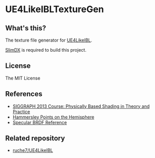 # UE4LikeIBLTextureGen

## What's this?

The texture file generator for [UE4LikeIBL](https://github.com/ruche7/UE4LikeIBL).

[SlimDX](http://slimdx.org/) is required to build this project.

## License

The MIT License

## References

* [SIGGRAPH 2013 Course: Physically Based Shading in Theory and Practice](http://blog.selfshadow.com/publications/s2013-shading-course/)
* [Hammersley Points on the Hemisphere](http://holger.dammertz.org/stuff/notes_HammersleyOnHemisphere.html)
* [Specular BRDF Reference](http://graphicrants.blogspot.com.au/2013/08/specular-brdf-reference.html)

## Related repository

* [ruche7/UE4LikeIBL](https://github.com/ruche7/UE4LikeIBL)
